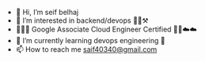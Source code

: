 - 👋 Hi, I’m seif belhaj
- 👀 I’m interested in backend/devops 🧑‍💻⚒️
- 👨🏻‍💻 Google Associate Cloud Engineer Certified 📜🏅☁️☁️
- 🌱 I’m currently learning devops engineering 🚀
- 📫 How to reach me saif40340@gmail.com

<!---
seifbhxc65/seifbhxc65 is a ✨ special ✨ repository because its `README.md` (this file) appears on your GitHub profile.
You can click the Preview link to take a look at your changes.
--->
